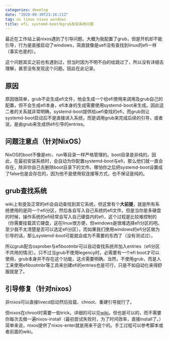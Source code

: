 ```yaml
---
categories: develop
date: "2020-09-30T23:16:21Z"
tag: os linux nixos windows
title: efi、systemd-boot与grub及双系统问题
---
```


最近在工作站上装nixos遇到了引导问题。大概为我配置了grub，但是开机却不能引导，行为是直接启动了windows，简直就像是uefi没有查找到linux的efi一样（事实也是的）。

这个问题其实之前也有遇到过，但当时因为不明不白的给跳过了，所以没有详细去理解，甚至没有发现这个问题。因此在此记录。

<!--more-->

## 原因

原因很简单，grub不会生成efi文件，他会生成一个给efi使用来调用及grub自己的配置，但不会生成efi本身，efi本身的生成需要使用systemd-boot来生成。因此这二者的关系就非常明确，systemd-boot提供给uefi查找的efi，而grub则让systemd-boot启动后不是直接进入系统，而是调用grub来完成后续的引导，或者说，是由grub来生成供efi引导的entries。

## 问题注意点（针对NixOS）

NixOS的boot不像是etc、run等目录一样严格管理的。boot目录是非纯的。因此，在最初安装系统时，会自动为你配置systemd-boot与efi，那么他们就一直会存在，除非你自己去删除boot目录下的文件。哪怕你之后把systemd-boot设置成了false也是会存在的，因为他不是使用软连接等方式，也不保证是纯的。

## grub查找系统

wiki上有提及正常的efi会自动查找到其它系统，但这里有个**大前提**，就是所有系统使用的是同一个efi分区，然后各自写入自己系统的efi文件。但是当你是多硬盘的时候，操作系统的efi经常会写入自己硬盘内的efi，这个过程是比较难控制的（你需要挂载其它硬盘，这在linux很方便，但windows是很难选择efi分区的吧。至少我不太清楚是否可以选定efi分区）。而如果我们使用windows的efi分区做为引导的话，那么systemd-boot可能就会成为不需要的东西了（没有测试过）。

所以grub配合osprober与efibootmbr可以自动查找系统并加入entries（efi分区不共用的情况）。只不过当grub不使用legency时，必需要有一个efi boot才可以使用，grub本身并不存在这个功能，这点需要明确。当然，不使用grub，而是人工来使用efibootmbr等工具来创建efi的entries也是可行，只是不如自动化来得舒服就是了。

## 引导修复（针对nixos）

非nixos可以直接livecd启动然后挂载、chroot、重建引导就行了。

但nixos在chroot时需要一些trick。详细的可以见[wiki](https://nixos.wiki/wiki/Change_root)。但也是可以的，而不需要你每次去做一遍nixos-install（最初尝试失败时，为了时间效率，直接install了。）简单来说，nixos提供了nixos-enter就是用来干这个的。手工过程可以参考脚本或者前面的wiki。
